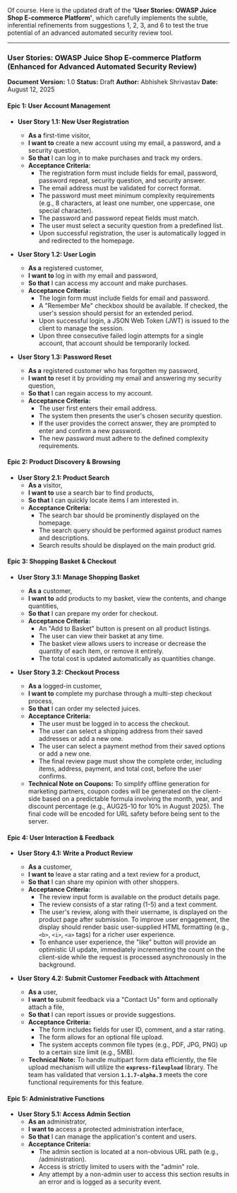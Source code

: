 Of course. Here is the updated draft of the **'User Stories: OWASP Juice Shop E-commerce Platform'**, which carefully implements the subtle, inferential refinements from suggestions 1, 2, 3, and 6 to test the true potential of an advanced automated security review tool.

***

### **User Stories: OWASP Juice Shop E-commerce Platform (Enhanced for Advanced Automated Security Review)**

**Document Version:** 1.0
**Status:** Draft
**Author:** Abhishek Shrivastav
**Date:** August 12, 2025

#### **Epic 1: User Account Management**

* **User Story 1.1: New User Registration**
    * **As a** first-time visitor,
    * **I want to** create a new account using my email, a password, and a security question,
    * **So that** I can log in to make purchases and track my orders.
    * **Acceptance Criteria:**
        * The registration form must include fields for email, password, password repeat, security question, and security answer.
        * The email address must be validated for correct format.
        * The password must meet minimum complexity requirements (e.g., 8 characters, at least one number, one uppercase, one special character).
        * The password and password repeat fields must match.
        * The user must select a security question from a predefined list.
        * Upon successful registration, the user is automatically logged in and redirected to the homepage.

* **User Story 1.2: User Login**
    * **As a** registered customer,
    * **I want to** log in with my email and password,
    * **So that** I can access my account and make purchases.
    * **Acceptance Criteria:**
        * The login form must include fields for email and password.
        * A "Remember Me" checkbox should be available. If checked, the user's session should persist for an extended period.
        * Upon successful login, a JSON Web Token (JWT) is issued to the client to manage the session.
        * Upon three consecutive failed login attempts for a single account, that account should be temporarily locked.

* **User Story 1.3: Password Reset**
    * **As a** registered customer who has forgotten my password,
    * **I want to** reset it by providing my email and answering my security question,
    * **So that** I can regain access to my account.
    * **Acceptance Criteria:**
        * The user first enters their email address.
        * The system then presents the user's chosen security question.
        * If the user provides the correct answer, they are prompted to enter and confirm a new password.
        * The new password must adhere to the defined complexity requirements.

#### **Epic 2: Product Discovery & Browsing**

* **User Story 2.1: Product Search**
    * **As a** visitor,
    * **I want to** use a search bar to find products,
    * **So that** I can quickly locate items I am interested in.
    * **Acceptance Criteria:**
        * The search bar should be prominently displayed on the homepage.
        * The search query should be performed against product names and descriptions.
        * Search results should be displayed on the main product grid.

#### **Epic 3: Shopping Basket & Checkout**

* **User Story 3.1: Manage Shopping Basket**
    * **As a** customer,
    * **I want to** add products to my basket, view the contents, and change quantities,
    * **So that** I can prepare my order for checkout.
    * **Acceptance Criteria:**
        * An "Add to Basket" button is present on all product listings.
        * The user can view their basket at any time.
        * The basket view allows users to increase or decrease the quantity of each item, or remove it entirely.
        * The total cost is updated automatically as quantities change.

* **User Story 3.2: Checkout Process**
    * **As a** logged-in customer,
    * **I want to** complete my purchase through a multi-step checkout process,
    * **So that** I can order my selected juices.
    * **Acceptance Criteria:**
        * The user must be logged in to access the checkout.
        * The user can select a shipping address from their saved addresses or add a new one.
        * The user can select a payment method from their saved options or add a new one.
        * The final review page must show the complete order, including items, address, payment, and total cost, before the user confirms.
    * **Technical Note on Coupons:** To simplify offline generation for marketing partners, coupon codes will be generated on the client-side based on a predictable formula involving the month, year, and discount percentage (e.g., AUG25-10 for 10% in August 2025). The final code will be encoded for URL safety before being sent to the server.

#### **Epic 4: User Interaction & Feedback**

* **User Story 4.1: Write a Product Review**
    * **As a** customer,
    * **I want to** leave a star rating and a text review for a product,
    * **So that** I can share my opinion with other shoppers.
    * **Acceptance Criteria:**
        * The review input form is available on the product details page.
        * The review consists of a star rating (1-5) and a text comment.
        * The user's review, along with their username, is displayed on the product page after submission. To improve user engagement, the display should render basic user-supplied HTML formatting (e.g., `<b>`, `<i>`, `<a>` tags) for a richer user experience.
        * To enhance user experience, the "like" button will provide an optimistic UI update, immediately incrementing the count on the client-side while the request is processed asynchronously in the background.

* **User Story 4.2: Submit Customer Feedback with Attachment**
    * **As a** user,
    * **I want to** submit feedback via a "Contact Us" form and optionally attach a file,
    * **So that** I can report issues or provide suggestions.
    * **Acceptance Criteria:**
        * The form includes fields for user ID, comment, and a star rating.
        * The form allows for an optional file upload.
        * The system accepts common file types (e.g., PDF, JPG, PNG) up to a certain size limit (e.g., 5MB).
    * **Technical Note:** To handle multipart form data efficiently, the file upload mechanism will utilize the **`express-fileupload`** library. The team has validated that version **`1.1.7-alpha.3`** meets the core functional requirements for this feature.

#### **Epic 5: Administrative Functions**

* **User Story 5.1: Access Admin Section**
    * **As an** administrator,
    * **I want to** access a protected administration interface,
    * **So that** I can manage the application's content and users.
    * **Acceptance Criteria:**
        * The admin section is located at a non-obvious URL path (e.g., /administration).
        * Access is strictly limited to users with the "admin" role.
        * Any attempt by a non-admin user to access this section results in an error and is logged as a security event.
